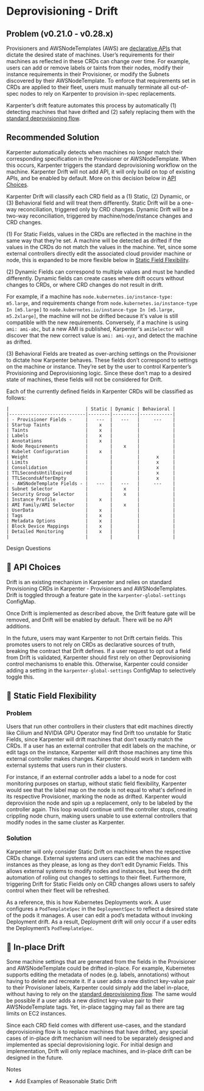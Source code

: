 # Deprovisioning - Drift

## Problem (v0.21.0 - v0.28.x)

Provisioners and AWSNodeTemplates (AWS) are [declarative APIs](https://kubernetes.io/docs/concepts/extend-kubernetes/api-extension/custom-resources/#declarative-apis) that dictate the desired state of machines. User’s requirements for their machines as reflected in these CRDs can change over time. For example, users can add or remove labels or taints from their nodes, modify their instance requirements in their Provisioner, or modify the Subnets discovered by their AWSNodeTemplate. To enforce that requirements set in CRDs are applied to their fleet, users must manually terminate all out-of-spec nodes to rely on Karpenter to provision in-spec replacements.

Karpenter’s drift feature automates this process by automatically (1) detecting machines that have drifted and (2) safely replacing them with the [standard deprovisioning flow](https://karpenter.sh/preview/concepts/deprovisioning/#control-flow).

## Recommended Solution

Karpenter automatically detects when machines no longer match their corresponding specification in the Provisioner or AWSNodeTemplate. When this occurs, Karpenter triggers the standard deprovisioning workflow on the machine. Karpenter Drift will not add API, it will only build on top of existing APIs, and be enabled by default. More on this decision below in [API Choices](#🔑-api-choices).

Karpenter Drift will classify each CRD field as a (1) Static, (2) Dynamic, or (3) Behavioral field and will treat them differently. Static Drift will be a one-way reconciliation, triggered only by CRD changes. Dynamic Drift will be a two-way reconciliation, triggered by machine/node/instance changes and CRD changes.

(1) For Static Fields, values in the CRDs are reflected in the machine in the same way that they’re set. A machine will be detected as drifted if the values in the CRDs do not match the values in the machine. Yet, since some external controllers directly edit the associated cloud provider machine or node, this is expanded to be more flexible below in [Static Field Flexibility](#🔑-in-place-drift).

(2) Dynamic Fields can correspond to multiple values and must be handled differently. Dynamic fields can create cases where drift occurs without changes to CRDs, or where CRD changes do not result in drift.

For example, if a machine has `node.kubernetes.io/instance-type: m5.large`, and requirements change from `node.kubernetes.io/instance-type In [m5.large]` to `node.kubernetes.io/instance-type In [m5.large, m5.2xlarge]`, the machine will not be drifted because it's value is still compatible with the new requirements. Conversely, if a machine is using `ami: ami-abc`, but a new AMI is published, Karpenter's `amiSelector` will discover that the new correct value is `ami: ami-xyz`, and detect the machine as drifted.

(3) Behavioral Fields are treated as over-arching settings on the Provisioner to dictate how Karpenter behaves. These fields don’t correspond to settings on the machine or instance. They’re set by the user to control Karpenter’s Provisioning and Deprovisioning logic. Since these don’t map to a desired state of machines, these fields will not be considered for Drift.

Each of the currently defined fields in Karpenter CRDs will be classified as follows:

```
|                            | Static | Dynamic | Behavioral |
|----------------------------|--------|---------|------------|
| - Provisioner Fields -     |   ---  |   ---   |     ---    |
| Startup Taints             |    x   |         |            |
| Taints                     |    x   |         |            |
| Labels                     |    x   |         |            |
| Annotations                |    x   |         |            |
| Node Requirements          |        |    x    |            |
| Kubelet Configuration      |    x   |         |            |
| Weight                     |        |         |      x     |
| Limits                     |        |         |      x     |
| Consolidation              |        |         |      x     |
| TTLSecondsUntilExpired     |        |         |      x     |
| TTLSecondsAfterEmpty       |        |         |      x     |
| - AWSNodeTemplate Fields - |   ---  |   ---   |     ---    |
| Subnet Selector            |        |    x    |            |
| Security Group Selector    |        |    x    |            |
| Instance Profile           |    x   |         |            |
| AMI Family/AMI Selector    |        |    x    |            |
| UserData                   |    x   |         |            |
| Tags                       |    x   |         |            |
| Metadata Options           |    x   |         |            |
| Block Device Mappings      |    x   |         |            |
| Detailed Monitoring        |    x   |         |            |
|                            |        |         |            |
```

Design Questions

## 🔑 API Choices

Drift is an existing mechanism in Karpenter and relies on standard Provisioning CRDs in Karpenter - Provisioners and AWSNodeTemplates. Drift is toggled through a feature gate in the `karpenter-global-settings` ConfigMap.

Once Drift is implemented as described above, the Drift feature gate will be removed, and Drift will be enabled by default. There will be no API additions.

In the future, users may want Karpenter to not Drift certain fields. This promotes users to not rely on CRDs as declarative sources of truth, breaking the contract that Drift defines. If a user request to opt out a field from Drift is validated, Karpenter should first rely on other Deprovisioning control mechanisms to enable this. Otherwise, Karpenter could consider adding a setting in the `karpenter-global-settings` ConfigMap to selectively toggle this.

## 🔑 Static Field Flexibility

### Problem

Users that run other controllers in their clusters that edit machines directly like Cilium and NVIDIA GPU Operator may find Drift too unstable for Static Fields, since Karpenter will drift machines that don’t exactly match the CRDs. If a user has an external controller that edit labels on the machine, or edit tags on the instance, Karpenter will drift those machines any time this external controller makes changes. Karpenter should work in tandem with external systems that users run in their clusters.

For instance, if an external controller adds a label to a node for cost monitoring purposes on startup, without static field flexibility, Karpenter would see that the label map on the node is not equal to what's defined in its respective Provisioner, marking the node as drifted. Karpenter would deprovision the node and spin up a replacement, only to be labeled by the controller again. This loop would continue until the controller stops, creating crippling node churn, making users unable to use external controllers that modify nodes in the same cluster as Karpenter.

### Solution

Karpenter will only consider Static Drift on machines when the respective CRDs change. External systems and users can edit the machines and instances as they please, as long as they don’t edit Dynamic Fields. This allows external systems to modify nodes and instances, but keep the drift automation of rolling out changes to settings to their fleet. Furthermore, triggering Drift for Static Fields only on CRD changes allows users to safely control when their fleet will be refreshed.

As a reference, this is how Kubernetes Deployments work. A user configures a `PodTemplateSpec` in the `DeploymentSpec` to reflect a desired state of the pods it manages. A user can edit a pod’s metadata without invoking Deployment drift. As a result, Deployment drift will only occur if a user edits the Deployment’s `PodTemplateSpec`.

## 🔑 In-place Drift

Some machine settings that are generated from the fields in the Provisioner and AWSNodeTemplate could be drifted in-place. For example, Kubernetes supports editing the metadata of nodes (e.g. labels, annotations) without having to delete and recreate it. If a user adds a new distinct key-value pair to their Provisioner labels, Karpenter could simply add the label in-place, without having to rely on the [standard deprovisioning flow](https://karpenter.sh/preview/concepts/deprovisioning/#control-flow). The same would be possible if a user adds a new distinct key-value pair to their AWSNodeTemplate tags. Yet, in-place tagging may fail as there are tag limits on EC2 instances.

Since each CRD field comes with different use-cases, and the standard deprovisioning flow is to replace machines that have drifted, any special cases of in-place drift mechanism will need to be separately designed and implemented as special deprovisioning logic. For initial design and implementation, Drift will only replace machines, and in-place drift can be designed in the future.


Notes

* Add Examples of Reasonable Static Drift
